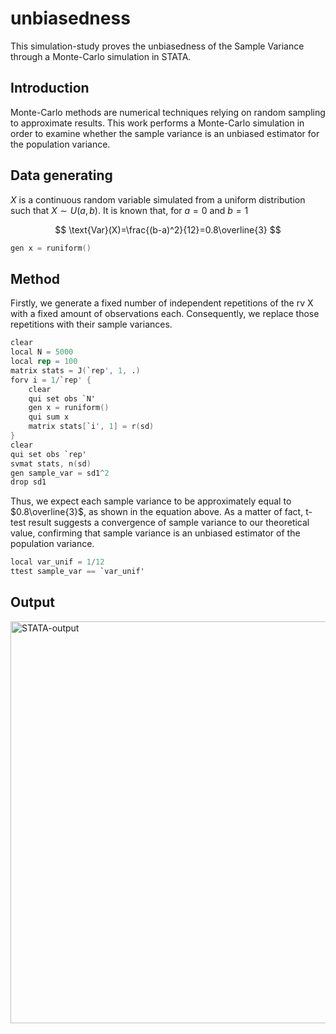 # unbiasedness

This simulation-study proves the unbiasedness of the Sample Variance through a Monte-Carlo simulation in STATA.

## Introduction
Monte-Carlo methods are numerical techniques relying on random sampling to approximate results. This work performs a Monte-Carlo simulation in order to examine whether the sample variance is an unbiased estimator for the population variance. 

## Data generating

$X$ is a continuous random variable simulated from a uniform distribution such that $X∼U(a,b)$. 
It is known that, for $a=0$ and $b=1$

$$
\text{Var}(X)=\frac{(b-a)^2}{12}=0.8\overline{3}
$$


```s
gen x = runiform()
```

## Method

Firstly, we generate a fixed number of independent repetitions of the rv X with a fixed amount of observations each. Consequently, we replace those repetitions with their sample variances.

```s
clear
local N = 5000
local rep = 100
matrix stats = J(`rep', 1, .)
forv i = 1/`rep' {
	clear
	qui set obs `N'
	gen x = runiform()
	qui sum x
	matrix stats[`i', 1] = r(sd)
}	
clear
qui set obs `rep'
svmat stats, n(sd)
gen sample_var = sd1^2
drop sd1
```
Thus, we expect each sample variance to be approximately equal to $0.8\overline{3}$, as shown in the equation above. As a matter of fact, t-test result suggests a convergence of sample variance to our theoretical value, confirming that sample variance is an unbiased estimator of the population variance.

```s
local var_unif = 1/12
ttest sample_var == `var_unif'
```
## Output

<img width="643" alt="STATA-output" src="https://github.com/robertovacante/unbiasedness/assets/106596623/13842cc4-cb69-4ffc-b91c-8b5cc0bd487e">

